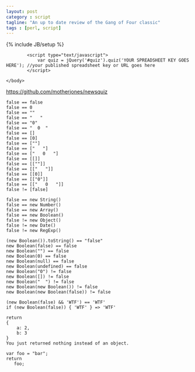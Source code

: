 ```yaml
---
layout: post
category : script
tagline: "An up to date review of the Gang of Four classic"
tags : [perl, script]
---
```


{% include JB/setup %}

<link href="http://maxcdn.bootstrapcdn.com/bootstrap/3.3.1/css/bootstrap.min.css" rel="stylesheet" media="screen" type="text/css">
<link href="css/style.css" rel="stylesheet" media="screen" type="text/css">
        <div class="container-fluid">
            <div id="quiz"></div>
        </div>
            <script src="js/jquery.js" type="text/javascript"></script>
            <script src="js/tabletop.js" type="text/javascript"></script>
            <script src="js/script.js" type="text/javascript"></script>

            <script type="text/javascript">
                var quiz = jQuery('#quiz').quiz('YOUR SPREADSHEET KEY GOES HERE'); //your published spreadsheet key or URL goes here
            </script>

    </body>

https://github.com/motherjones/newsquiz


    false == false
    false == 0
    false == ""
    false == "   "
    false == "0"
    false == "  0  "
    false == []
    false == [0] 
    false == [""]
    false == ["   "]
    false == ["   0   "]
    false == [[]]
    false == [[""]]
    false == [["   "]]
    false == [[0]]
    false == [["0"]]
    false == [["   0   "]]
    false != [false]
    
    false == new String()
    false == new Number()
    false == new Array()
    false == new Boolean()
    false != new Object()
    false != new Date()
    false != new RegExp()
    
    (new Boolean()).toString() == "false"
    new Boolean(false) == false
    new Boolean("") == false
    new Boolean(0) == false
    new Boolean(null) == false
    new Boolean(undefined) == false
    new Boolean("0") != false
    new Boolean([]) != false
    new Boolean("  ") != false
    new Boolean(new Boolean()) != false
    new Boolean(new Boolean(false)) != false
    
    (new Boolean(false) && 'WTF') == 'WTF'
    if (new Boolean(false)) { 'WTF' } => 'WTF'
    
    return 
    {
        a: 2,
        b: 3
    }
    You just returned nothing instead of an object.
    
    var foo = "bar";
    return
       foo;